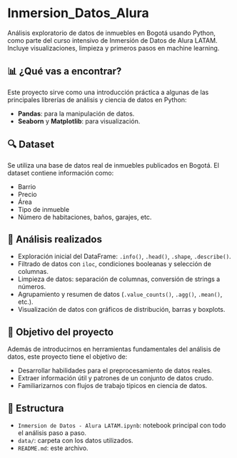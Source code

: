 # Inmersion_Datos_Alura
Análisis exploratorio de datos de inmuebles en Bogotá usando Python, como parte del curso intensivo de Inmersión de Datos de Alura LATAM. Incluye visualizaciones, limpieza y primeros pasos en machine learning.


## 📊 ¿Qué vas a encontrar?

Este proyecto sirve como una introducción práctica a algunas de las principales librerías de análisis y ciencia de datos en Python:

- **Pandas**: para la manipulación de datos.
- **Seaborn** y **Matplotlib**: para visualización.

## 🔍 Dataset

Se utiliza una base de datos real de inmuebles publicados en Bogotá. El dataset contiene información como:

- Barrio
- Precio
- Área
- Tipo de inmueble
- Número de habitaciones, baños, garajes, etc.

## 🧪 Análisis realizados

- Exploración inicial del DataFrame: `.info()`, `.head()`, `.shape`, `.describe()`.
- Filtrado de datos con `iloc`, condiciones booleanas y selección de columnas.
- Limpieza de datos: separación de columnas, conversión de strings a números.
- Agrupamiento y resumen de datos (`.value_counts()`, `.agg()`, `.mean()`, etc.).
- Visualización de datos con gráficos de distribución, barras y boxplots.

## 🚀 Objetivo del proyecto

Además de introducirnos en herramientas fundamentales del análisis de datos, este proyecto tiene el objetivo de:
- Desarrollar habilidades para el preprocesamiento de datos reales.
- Extraer información útil y patrones de un conjunto de datos crudo.
- Familiarizarnos con flujos de trabajo típicos en ciencia de datos.

## 📁 Estructura

- `Inmersion de Datos - Alura LATAM.ipynb`: notebook principal con todo el análisis paso a paso.
- `data/`: carpeta con los datos utilizados.
- `README.md`: este archivo.
